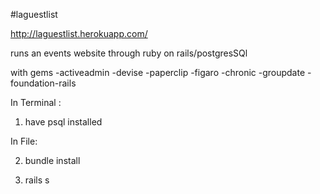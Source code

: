 #laguestlist


http://laguestlist.herokuapp.com/


runs an events website through ruby on rails/postgresSQl 

with gems         -activeadmin
		  -devise
		  -paperclip
		  -figaro
		  -chronic
		  -groupdate
		  -foundation-rails
		  
In Terminal :

1. have psql installed


In File:

2. bundle install

3. rails s




